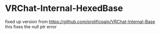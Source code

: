 # VRChat-Internal-HexedBase
fixed up version from https://github.com/prolificpain/VRChat-Internal-Base
this fixes the null ptr error 
